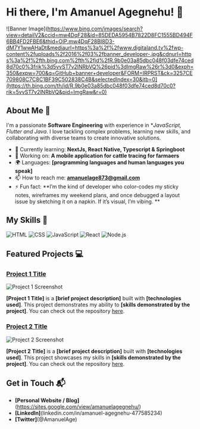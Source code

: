 # Hi there, I'm Amanuel Agegnehu! 👋

![Banner Image](https://www.bing.com/images/search?view=detailV2&ccid=mw4DqF28&id=85DEDA5954B7822D8FC1555BD494F6BB4FD2FBE6&thid=OIP.mw4DqF28BI8D3-dM7Y1wwAHaDt&mediaurl=https%3a%2f%2fwww.digitaland.tv%2fwp-content%2fuploads%2f2016%2f03%2fbanner_developer-.jpg&cdnurl=https%3a%2f%2fth.bing.com%2fth%2fid%2fR.9b0e03a85dbc048f03dfe74ced8d70c0%3frik%3d5vvST7v2lNRbVQ%26pid%3dImgRaw%26r%3d0&exph=350&expw=700&q=GitHub+banner+developer&FORM=IRPRST&ck=3257CE709808C7C8C1BF39C502838C4B&selectedIndex=30&itb=0](https://th.bing.com/th/id/R.9b0e03a85dbc048f03dfe74ced8d70c0?rik=5vvST7v2lNRbVQ&pid=ImgRaw&r=0)

## About Me 🚀

I'm a passionate **Software Engineering** with experience in **JavaScript, Flutter and Java*. I love tackling complex problems, learning new skills, and collaborating with diverse teams to create innovative solutions.

- 🌱 Currently learning: **NextJs, React Native, Typescript & Springboot**
- 🔭 Working on: **A mobile application for  cattle tracing for farmaers**
- 🌍 Languages: **[programming languages and human languages you speak]**
- 📫 How to reach me: **amanuelage873@gmail.com**
- ⚡ Fun fact: **I’m the kind of developer who color-codes my sticky notes, wireframes my weekend plans, and once debugged a layout issue by sketching it on a napkin. If it’s visual, I’m vibing. **

## My Skills 🧠

![HTML](https://img.shields.io/badge/-HTML-E34F26?style=flat-square&logo=html5&logoColor=white)
![CSS](https://img.shields.io/badge/-CSS-1572B6?style=flat-square&logo=css3&logoColor=white)
![JavaScript](https://img.shields.io/badge/-JavaScript-F7DF1E?style=flat-square&logo=javascript&logoColor=black)
![React](https://img.shields.io/badge/-React-61DAFB?style=flat-square&logo=react&logoColor=black)
![Node.js](https://img.shields.io/badge/-Node.js-339933?style=flat-square&logo=node.js&logoColor=white)


## Featured Projects 💻

### [Project 1 Title](project_1_link)

![Project 1 Screenshot](project_1_screenshot_url)

**[Project 1 Title]** is a **[brief project description]** built with **[technologies used]**. This project demonstrates my ability to **[skills demonstrated by the project]**. You can check out the repository [here](project_1_repository_link).

### [Project 2 Title](project_2_link)

![Project 2 Screenshot](project_2_screenshot_url)

**[Project 2 Title]** is a **[brief project description]** built with **[technologies used]**. This project showcases my skills in **[skills demonstrated by the project]**. You can check out the repository [here](project_2_repository_link).

## Get in Touch 📬

- **[Personal Website / Blog]**(https://sites.google.com/view/amanuelagegnehu/)
- **[LinkedIn]**(linkedin.com/in/amanuel-agegnehu-477585234)
- **[Twitter]**(@AmanuelAge)


